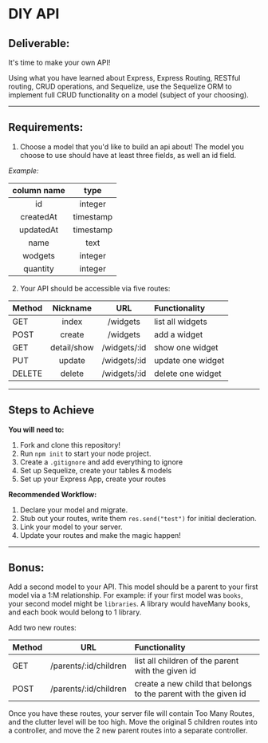 # DIY API

## **Deliverable**:

It's time to make your own API! 

Using what you have learned about Express, Express Routing, RESTful routing, CRUD operations, and Sequelize, use the Sequelize ORM to implement full CRUD functionality on a model (subject of your choosing).

-----

## **Requirements**: 

1. Choose a model that you'd like to build an api about! The model you choose to use should have at least three fields, as well an id field.

*Example:*

| column name | type |
|:-----------:|:----:|
|id | integer |
|createdAt | timestamp |
|updatedAt | timestamp |
|name | text |
|wodgets | integer |
|quantity | integer |


2. Your API should be accessible via five routes: 

| Method | Nickname | URL | Functionality |
|--------|:------:|:---:|:--------------|
| GET | index | /widgets | list all widgets |
| POST | create | /widgets | add a widget |
| GET | detail/show | /widgets/:id | show one widget |
| PUT | update | /widgets/:id | update one widget |
| DELETE | delete | /widgets/:id | delete one widget |

-------

## **Steps to Achieve**

**You will need to:**
1. Fork and clone this repository!
1. Run `npm init` to start your node project. 
1. Create a `.gitignore` and add everything to ignore
1. Set up Sequelize, create your tables & models
1. Set up your Express App, create your routes

**Recommended Workflow:**
1. Declare your model and migrate.
1. Stub out your routes, write them `res.send("test")` for initial decleration.
1. Link your model to your server.
1. Update your routes and make the magic happen!

-------

## Bonus:
Add a second model to your API. This model should be a parent to your first model via a 1:M relationship. For example: if your first model was `books`, your second model might be `libraries`. A library would haveMany books, and each book would belong to 1 library.

Add two new routes:

| Method | URL | Functionality |
|--------|:---:|:--------------|
| GET | /parents/:id/children | list all children of the parent with the given id |
| POST | /parents/:id/children | create a new child that belongs to the parent with the given id |

Once you have these routes, your server file will contain Too Many Routes, and the clutter level will be too high. Move the original 5 children routes into a controller, and move the 2 new parent routes into a separate controller.
